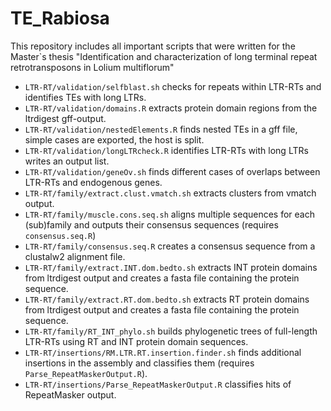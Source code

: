 # TE_Rabiosa

This repository includes all important scripts that were written for the Master`s thesis "Identification and characterization of long terminal repeat retrotransposons in Lolium multiflorum"

- `LTR-RT/validation/selfblast.sh` checks for repeats within LTR-RTs and identifies TEs with long LTRs.
- `LTR-RT/validation/domains.R` extracts protein domain regions from the ltrdigest gff-output.
- `LTR-RT/validation/nestedElements.R` finds nested TEs in a gff file, simple cases are exported, the host is split.
- `LTR-RT/validation/longLTRcheck.R` identifies LTR-RTs with long LTRs writes an output list.
- `LTR-RT/validation/geneOv.sh` finds different cases of overlaps between LTR-RTs and endogenous genes.
- `LTR-RT/family/extract.clust.vmatch.sh` extracts clusters from vmatch output.
- `LTR-RT/family/muscle.cons.seq.sh` aligns multiple sequences for each (sub)family and outputs their consensus sequences (requires `consensus.seq.R`)
- `LTR-RT/family/consensus.seq.R` creates a consensus sequence from a clustalw2 alignment file.
- `LTR-RT/family/extract.INT.dom.bedto.sh` extracts INT protein domains from ltrdigest output and creates a fasta file containing the protein sequence.
- `LTR-RT/family/extract.RT.dom.bedto.sh` extracts RT protein domains from ltrdigest output and creates a fasta file containing the protein sequence.
- `LTR-RT/family/RT_INT_phylo.sh` builds phylogenetic trees of full-length LTR-RTs using RT and INT protein domain sequences.
- `LTR-RT/insertions/RM.LTR.RT.insertion.finder.sh` finds additional insertions in the assembly and classifies them (requires `Parse_RepeatMaskerOutput.R`).
- `LTR-RT/insertions/Parse_RepeatMaskerOutput.R` classifies hits of RepeatMasker output. 

